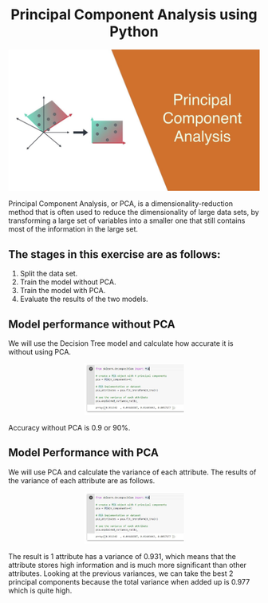 <h1 align="center"> Principal Component Analysis using Python </h1>

<p align="center">
    <img src="images/pca.jpg" width="600">
</p>

Principal Component Analysis, or PCA, is a dimensionality-reduction method that is often used to reduce the dimensionality of large data sets, by transforming a large set of variables into a smaller one that still contains most of the information in the large set.


## The stages in this exercise are as follows:

1. Split the data set.
2. Train the model without PCA.
3. Train the model with PCA.
4. Evaluate the results of the two models.


## Model performance without PCA

We will use the Decision Tree model and calculate how accurate it is without using PCA.

<p align="center">
    <img src="images/pcaim.JPG" width="200">
</p>

Accuracy without PCA is 0.9 or 90%.

## Model Performance with PCA

We will use PCA and calculate the variance of each attribute. The results of the variance of each attribute are as follows.

<p align="center">
    <img src="images/pcaim.JPG" width="200">
</p>

The result is 1 attribute has a variance of 0.931, which means that the attribute stores high information and is much more significant than other attributes.
Looking at the previous variances, we can take the best 2 principal components because the total variance when added up is 0.977 which is quite high.
